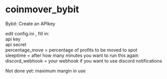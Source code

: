 # coinmover_bybit

Bybit: Create an APIkey 

edit config.ini , fill in:  
api key  
api secret  
percentage_move = percentage of profits to be moved to spot  
sleeptime = after how many minutes you want to run this again  
discord_webhook = your webhook if you want to use discord notifications 

Not done yet: 
maximum margin in use
